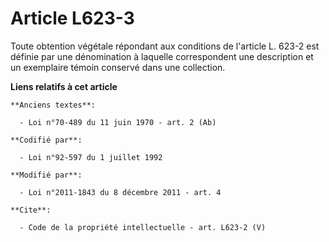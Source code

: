 # Article L623-3

Toute obtention végétale répondant aux conditions de l'article L. 623-2 est définie par une dénomination à laquelle
correspondent une description et un exemplaire témoin conservé dans une collection.

**Liens relatifs à cet article**

	**Anciens textes**:

	  - Loi n°70-489 du 11 juin 1970 - art. 2 (Ab)

	**Codifié par**:

	  - Loi n°92-597 du 1 juillet 1992

	**Modifié par**:

	  - Loi n°2011-1843 du 8 décembre 2011 - art. 4

	**Cite**:

	  - Code de la propriété intellectuelle - art. L623-2 (V)
